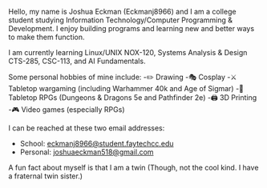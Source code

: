 Hello, my name is Joshua Eckman (Eckmanj8966) and I am a college student studying Information Technology/Computer Programming & Development. I enjoy building programs and learning new and better ways to make them function.

I am currently learning Linux/UNIX NOX-120, Systems Analysis & Design CTS-285, CSC-113, and AI Fundamentals.

Some personal hobbies of mine include: 
  -✏️ Drawing
  -🎭 Cosplay
  -⚔️ Tabletop wargaming (including Warhammer 40k and Age of Sigmar)
  -🎲 Tabletop RPGs (Dungeons & Dragons 5e and Pathfinder 2e)
  -🖨️ 3D Printing
  -🎮 Video games (especially RPGs)

I can be reached at these two email addresses: 
- School: eckmanj8966@student.faytechcc.edu
- Personal: joshuaeckman518@gmail.com

A fun fact about myself is that I am a twin (Though, not the cool kind. I have a fraternal twin sister.)
